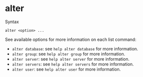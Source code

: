 alter
=====

Syntax

	alter <option> ...

See available options for more information on each list command:

- `alter database`: see `help alter database` for more information.
- `alter group`: see `help alter group` for more information.
- `alter server`: see `help alter server` for more information.
- `alter servers`: see `help alter servers` for more information.
- `alter user`: see `help alter user` for more information.
